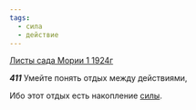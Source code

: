 ```yaml
---
tags:
  - сила
  - действие
---
```


[Листы сада Мории 1 1924г](https://127.0.0.1:4002/agni/1924)

___411___
Умейте понять отдых между действиями,   

Ибо этот отдых есть накопление [силы](../../../tags/#сила).   

